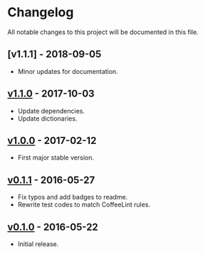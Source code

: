 # Changelog

All notable changes to this project will be documented in this file.

## [v1.1.1] - 2018-09-05

* Minor updates for documentation.

## [v1.1.0] - 2017-10-03

* Update dependencies.
* Update dictionaries.

## [v1.0.0] - 2017-02-12

* First major stable version.

## [v0.1.1] - 2016-05-27

* Fix typos and add badges to readme.
* Rewrite test codes to match CoffeeLint rules.

## [v0.1.0] - 2016-05-22

* Initial release.

<!-- Tags -->
[v1.1.0]: https://github.com/jmlntw/atom-chinese-translator/releases/tag/v1.1.1
[v1.1.0]: https://github.com/jmlntw/atom-chinese-translator/releases/tag/v1.1.0
[v1.0.0]: https://github.com/jmlntw/atom-chinese-translator/releases/tag/v1.0.0
[v0.1.1]: https://github.com/jmlntw/atom-chinese-translator/releases/tag/v0.1.1
[v0.1.0]: https://github.com/jmlntw/atom-chinese-translator/releases/tag/v0.1.0
